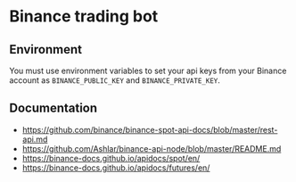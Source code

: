 # Binance trading bot

## Environment

You must use environment variables to set your api keys from your Binance account as `BINANCE_PUBLIC_KEY` and `BINANCE_PRIVATE_KEY`.

## Documentation

- https://github.com/binance/binance-spot-api-docs/blob/master/rest-api.md
- https://github.com/Ashlar/binance-api-node/blob/master/README.md
- https://binance-docs.github.io/apidocs/spot/en/
- https://binance-docs.github.io/apidocs/futures/en/
